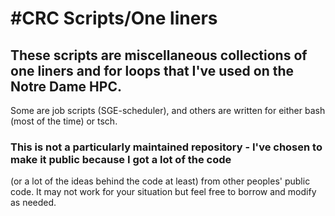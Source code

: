 
#CRC Scripts/One liners
==================

## These scripts are miscellaneous collections of one liners and for loops that I've used on the Notre Dame HPC.
Some are job scripts (SGE-scheduler), and others are written for either bash (most of the time) or tsch. 

### This is not a particularly maintained repository - I've chosen to make it public because I got a lot of the code
(or a lot of the ideas behind the code at least) from other peoples' public code. It may not work for your situation but 
feel free to borrow and modify as needed. 
